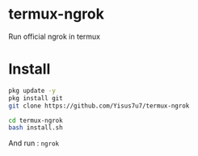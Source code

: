 # termux-ngrok
Run official ngrok in termux 

# Install
```bash
pkg update -y
pkg install git
git clone https://github.com/Yisus7u7/termux-ngrok

cd termux-ngrok
bash install.sh
```

And run : `ngrok`
